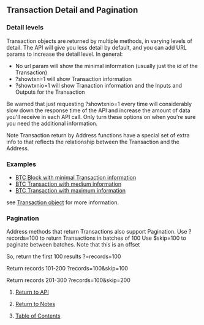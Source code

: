 ## Transaction Detail and Pagination

### Detail levels
Transaction objects are returned by multiple methods, in varying levels of detail. The API will give you
less detail by default, and you can add URL params to increase the detail level.
In general:
* No url param will show the minimal information (usually just the id of the Transaction)
* ?showtxn=1 will show Transaction information
* ?showtxnio=1 will show Tranaction information and the Inputs and Outputs for the Transaction

Be warned that just requesting ?showtxnio=1 every time will considerably slow down the response time
of the API and increase the amount of data you'll receive in each API call. Only turn these options on
when you're sure you need the additional information.

Note Transaction return by Address functions have a special set of extra info to that reflects the
relationship between the Transaction and the Address.

### Examples
* [BTC Block with minimal Transaction information](https://api.blockstrap.com/v0/btc/blockLatest?prettyprint=1)
* [BTC Transaction with medium information](https://api.blockstrap.com/v0/btc/transaction/ABD2D6C1AB01F1CA22137AC67F73ABC72D006A1519F313522FDD759F71347764?prettyprint=1)
* [BTC Transaction with maximum information](https://api.blockstrap.com/v0/btc/transaction/ABD2D6C1AB01F1CA22137AC67F73ABC72D006A1519F313522FDD759F71347764?showtxnio=1&prettyprint=1)

see [Transaction object](../../transactions/transactionobject/) for more information.


### Pagination
Address methods that return Transactions also support Pagination.
Use ?records=100 to return Transactions in batches of 100
Use $skip=100 to paginate between batches. Note that this is an offset

So, return the first 100 results
?=records=100

Return records 101-200
?records=100&skip=100

Return records 201-300
?records=100&skip=200






1. [Return to API](../../../)
1. [Return to Notes](../)

1. [Table of Contents](../../../../)
